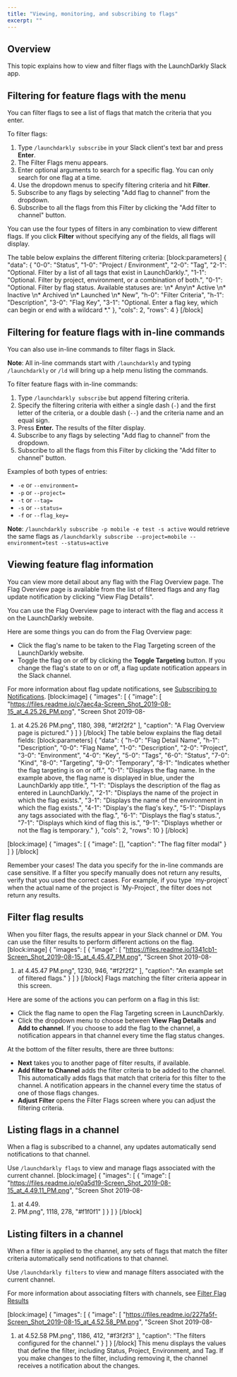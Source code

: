 ```yaml
---
title: "Viewing, monitoring, and subscribing to flags"
excerpt: ""
---
```

## Overview
This topic explains how to view and filter flags with the LaunchDarkly Slack app.
## Filtering for feature flags with the menu
You can filter flags to see a list of flags that match the criteria that you enter.

To filter flags:


1. Type `/launchdarkly subscribe` in  your Slack client's text bar and press **Enter**. 
2. The Filter Flags menu appears.
3. Enter optional arguments to search for a specific flag. You can only search for one flag at a time.
4. Use the dropdown menus to specify filtering criteria and hit **Filter**. 
5. Subscribe to any flags by selecting "Add flag to channel" from the dropdown.
6. Subscribe to all the flags from this Filter by clicking the  "Add filter to channel" button.

You can use the four types of filters in any combination to view different flags. If you click **Filter** without specifying any of the fields, all flags will display.

The table below explains the different filtering criteria:
[block:parameters]
{
  "data": {
    "0-0": "Status",
    "1-0": "Project / Environment",
    "2-0": "Tag",
    "2-1": "Optional.
Filter by a list of all tags that exist in LaunchDarkly.",
    "1-1": "Optional.
Filter by project, environment, or a combination of both.",
    "0-1": "Optional. 
Filter by flag status. Available statuses are: \n* Any\n* Active \n* Inactive \n* Archived \n* Launched \n* New",
    "h-0": "Filter Criteria",
    "h-1": "Description",
    "3-0": "Flag Key",
    "3-1": "Optional.
Enter a flag key, which can begin or end with a wildcard *."
  },
  "cols": 2,
  "rows": 4
}
[/block]

## Filtering for feature flags with in-line commands
You can also use in-line commands to filter flags in Slack. 

**Note**: All in-line commands start with `/launchdarkly` and typing `/launchdarkly` or `/ld` will bring up a help menu listing the commands.

To filter feature flags with in-line commands:

1. Type `/launchdarkly subscribe` but append filtering criteria.
2. Specify the filtering criteria with either a single dash (`-`) and the first letter of the criteria, or a double dash (`--`) and the criteria name and an equal sign. 
3. Press **Enter.** The results of the filter display.
4. Subscribe to any flags by selecting "Add flag to channel" from the dropdown.
5. Subscribe to all the flags from this Filter by clicking the  "Add filter to channel" button.

Examples of both types of entries: 
* `-e` or `--environment=`
* `-p` or `--project=`
* `-t` or `--tag=`
* `-s` or `--status=`
* `-f` or `--flag_key=`

**Note**: `/launchdarkly subscribe -p mobile -e test -s active` would retrieve the same flags as `/launchdarkly subscribe --project=mobile --environment=test --status=active`
## Viewing feature flag information
You can view more detail about any flag with the Flag Overview page. The Flag Overview page is available from the list of filtered flags and any flag update notification by clicking "View Flag Details". 

You can use the Flag Overview page to interact with the flag and access it on the LaunchDarkly website. 

Here are some things you can do from the Flag Overview page:
* Click the flag's name to be taken to the Flag Targeting screen of the LaunchDarkly website.
* Toggle the flag on or off by clicking the **Toggle Targeting** button. If you change the flag's state to on or off, a flag update notification appears in the Slack channel.

For more information about flag update notifications, see [Subscribing to Notifications](./slack-app-in-slack-channels).
[block:image]
{
  "images": [
    {
      "image": [
        "https://files.readme.io/c7aec4a-Screen_Shot_2019-08-15_at_4.25.26_PM.png",
        "Screen Shot 2019-08-
1. at 4.25.26 PM.png",
        1180,
        398,
        "#f2f2f2"
      ],
      "caption": "A Flag Overview page is pictured."
    }
  ]
}
[/block]
The table below explains the flag detail fields:
[block:parameters]
{
  "data": {
    "h-0": "Flag Detail Name",
    "h-1": "Description",
    "0-0": "Flag Name",
    "1-0": "Description",
    "2-0": "Project",
    "3-0": "Environment",
    "4-0": "Key",
    "5-0": "Tags",
    "6-0": "Status",
    "7-0": "Kind",
    "8-0": "Targeting",
    "9-0": "Temporary",
    "8-1": "Indicates whether the flag targeting is on or off.",
    "0-1": "Displays the flag name. In the example above, the flag name is displayed in blue, under the LaunchDarkly app title.",
    "1-1": "Displays the description of the flag as entered in LaunchDarkly.",
    "2-1": "Displays the name of the project in which the flag exists.",
    "3-1": "Displays the name of the environment in which the flag exists.",
    "4-1": "Display's the flag's key.",
    "5-1": "Displays any tags associated with the flag.",
    "6-1": "Displays the flag's status.",
    "7-1": "Displays which kind of flag this is.",
    "9-1": "Displays whether or not the flag is temporary."
  },
  "cols": 2,
  "rows": 10
}
[/block]

[block:image]
{
  "images": [
    {
      "image": [],
      "caption": "The flag filter modal"
    }
  ]
}
[/block]

<Callout intent="info">
  <Callout.Title>Remember your cases!</Callout.Title>
   <Callout.Description>The data you specify for the in-line commands are case sensitive. If a filter you specify manually does not return any results, verify that you used the correct cases.
For example, if you type `my-project` when the actual name of the project is `My-Project`, the filter does not return any results.</Callout.Description>
</Callout>

## Filter flag results
When you filter flags, the results appear in your Slack channel or DM. You can use the filter results to perform different actions on the flag.
[block:image]
{
  "images": [
    {
      "image": [
        "https://files.readme.io/1341cb1-Screen_Shot_2019-08-15_at_4.45.47_PM.png",
        "Screen Shot 2019-08-
1. at 4.45.47 PM.png",
        1230,
        946,
        "#f2f2f2"
      ],
      "caption": "An example set of filtered flags."
    }
  ]
}
[/block]
Flags matching the filter criteria appear in this screen. 

Here are some of the actions you can perform on a flag in this list:
* Click the flag name to open the Flag Targeting screen in LaunchDarkly.
* Click the dropdown menu to choose between **View Flag Details** and **Add to channel**. If you choose to add the flag to the channel, a notification appears in that channel every time the flag status changes.

At the bottom of the filter results, there are three buttons:
* **Next** takes you to another page of filter results, if available.
* **Add filter to Channel** adds the filter criteria to be added to the channel. This automatically adds flags that match that criteria for this filter to the channel. A notification appears in the channel every time the status of one of those flags changes.
* **Adjust Filter** opens the Filter Flags screen where you can adjust the filtering criteria.
## Listing flags in a channel
When a flag is subscribed to a channel, any updates automatically send notifications to that channel.

Use `/launchdarkly flags` to view and manage flags associated with the current channel.
[block:image]
{
  "images": [
    {
      "image": [
        "https://files.readme.io/e0a5d19-Screen_Shot_2019-08-15_at_4.49.11_PM.png",
        "Screen Shot 2019-08-
1. at 4.49.
1. PM.png",
        1118,
        278,
        "#f1f0f1"
      ]
    }
  ]
}
[/block]

## Listing filters in a channel
When a filter is applied to the channel, any sets of flags that match the filter criteria automatically send notifications to that channel.

Use `/launchdarkly filters` to view and manage filters associated with the current channel.

For more information about associating filters with channels, see [Filter Flag Results](./managing-flags-with-the-slack-app#filter-flag-results) 

[block:image]
{
  "images": [
    {
      "image": [
        "https://files.readme.io/227fa5f-Screen_Shot_2019-08-15_at_4.52.58_PM.png",
        "Screen Shot 2019-08-
1. at 4.52.58 PM.png",
        1186,
        412,
        "#f3f2f3"
      ],
      "caption": "The filters configured for the channel."
    }
  ]
}
[/block]
This menu displays the values that define the filter, including Status, Project, Environment, and Tag. If you make changes to the filter, including removing it, the channel receives a notification about the changes.